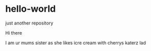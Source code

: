 # hello-world
just another repository

Hi there

I am ur mums sister as she likes 
icre cream with cherrys
katerz lad
